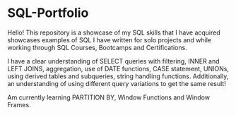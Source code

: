 # SQL-Portfolio

Hello! This repository is a showcase of my SQL skills that I have acquired showcases examples of SQL I have written for solo projects and while working through SQL Courses, Bootcamps and Certifications. 

I have a clear understanding of SELECT queries with filtering, INNER and LEFT JOINS, aggregation, use of DATE functions, CASE statement, UNIONs,
using derived tables and subqueries, string handling functions.
Additionally, an understanding of using different query variations to get the same result!

Am currently learning PARTITION BY, Window Functions and Window Frames.
